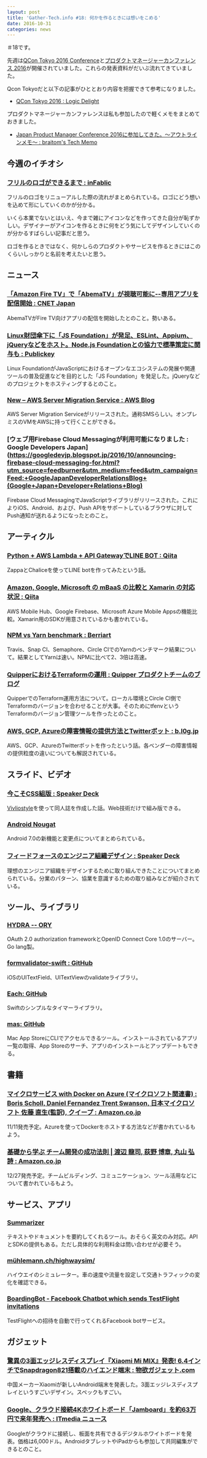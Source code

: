 ```yaml
---
layout: post
title: 'Gather-Tech.info #18: 何かを作るときには想いをこめる'
date: 2016-10-31
categories: news
---
```


＃18です。

先週は[QCon Tokyo 2016 Conference](http://www.qcontokyo.com/index.html)と[プロダクトマネージャーカンファレンス 2016](http://pmconf.jp/)が開催されていました。これらの発表資料がだいぶ流れてきていました。

Qcon Tokyoだと以下の記事がひととおり内容を把握できて参考になりました。

- [QCon Tokyo 2016 <Engineer Track> : Logic Delight](http://shiopu.hatenablog.com/entry/2016/10/25/022944)

プロダクトマネージャーカンファレンスは私も参加したので軽くメモをまとめておきました。

- [Japan Product Manager Conference 2016に参加してきた。〜アウトラインメモ〜 : braitom's Tech Memo](http://braitom.hatenablog.com/entry/2016/10/26/223110)

## 今週のイチオシ

### [フリルのロゴができるまで : inFablic](http://in.fablic.co.jp/entry/fril-renewal)

フリルのロゴをリニューアルした際の流れがまとめられている。ロゴにどう想いを込めて形にしていくのかが分かる。

いくら本業でないとはいえ、今まで雑にアイコンなどを作ってきた自分が恥ずかしい。デザイナーがアイコンを作るときに何をどう気にしてデザインしていくのが分かるすばらしい記事だと思う。

ロゴを作るときではなく、何かしらのプロダクトやサービスを作るときにはこのくらいしっかりと名前を考えたいと思う。

## ニュース

### [「Amazon Fire TV」で「AbemaTV」が視聴可能に--専用アプリを配信開始 : CNET Japan](http://japan.cnet.com/news/service/35090997/)

AbemaTVがFire TV向けアプリの配信を開始したとのこと。勢いある。

### [Linux財団傘下に「JS Foundation」が発足、ESLint、Appium、jQueryなどをホスト。Node.js Foundationとの協力で標準策定に関与も : Publickey](http://www.publickey1.jp/blog/16/js_foundation.html)

Linux FoundationがJavaScriptにおけるオープンなエコシステムの発展や関連ツールの普及促進などを目的とした「JS Foundation」を発足した。jQueryなどのプロジェクトをホスティングするとのこと。

### [New – AWS Server Migration Service : AWS Blog](https://aws.amazon.com/jp/blogs/aws/new-aws-server-migration-service/)

AWS Server Migration Serviceがリリースされた。通称SMSらしい。オンプレミスのVMをAWSに持って行くことができる。

### [ウェブ用Firebase Cloud Messagingが利用可能になりました : Google Developers Japan](https://googledevjp.blogspot.jp/2016/10/announcing-firebase-cloud-messaging-for.html?utm_source=feedburner&utm_medium=feed&utm_campaign=Feed:+GoogleJapanDeveloperRelationsBlog+(Google+Japan+Developer+Relations+Blog)

Firebase Cloud MessagingでJavaScriptライブラリがリリースされた。これによりiOS、Android、および、Push APIをサポートしているブラウザに対してPush通知が送れるようになったとのこと。

## アーティクル

### [Python + AWS Lambda + API GatewayでLINE BOT : Qiita](http://qiita.com/c-bata/items/710021d1405c942211fb)

ZappaとChaliceを使ってLINE botを作ってみたという話。

### [Amazon, Google, Microsoft の mBaaS の比較と Xamarin の対応状況 : Qiita](http://qiita.com/amay077/items/2d4c01de7607fb8edae2)

AWS Mobile Hub、Google Firebase、Microsoft Azure Mobile Appsの機能比較。Xamarin用のSDKが用意されているかも書かれている。

### [NPM vs Yarn benchmark : Berriart](https://www.berriart.com/blog/2016/10/npm-yarn-benchmark/)

Travis、Snap CI、Semaphore、Circle CIでのYarnのベンチマーク結果について。結果としてYarnは速い。NPMに比べて2、3倍は高速。

### [QuipperにおけるTerraformの運用 : Quipper プロダクトチームのブログ](http://quipper.hatenablog.com/entry/2016/10/14/163831)

QuipperでのTerraform運用方法について。ローカル環境とCircle CI側でTerraformのバージョンを合わせることが大事。そのためにtfenvというTerraformのバージョン管理ツールを作ったとのこと。

### [AWS, GCP, Azureの障害情報の提供方法とTwitterボット : b.l0g.jp](http://b.l0g.jp/cloud/2016/10/24/aws-gcp-azure-status/)

AWS、GCP、AzureのTwitterボットを作ったという話。各ベンダーの障害情報の提供粒度の違いについても解説されている。

## スライド、ビデオ

### [今こそCSS組版 : Speaker Deck](https://speakerdeck.com/spring_raining/jin-kosocsszu-ban)

[Vivliostyle](http://vivliostyle.com/ja/)を使って同人誌を作成した話。Web技術だけで組み版できる。

### [Android Nougat](http://yaraki.github.io/slides/jag-201610/index.html#1)

Android 7.0の新機能と変更点についてまとめられている。

### [フィードフォースのエンジニア組織デザイン : Speaker Deck](https://speakerdeck.com/hapicky/huidohuosufalseenziniazu-zhi-dezain)

理想のエンジニア組織をデザインするために取り組んできたことについてまとめられている。分業のパターン、協業を意識するための取り組みなどが紹介されている。

## ツール、ライブラリ

### [HYDRA -- ORY](https://www.ory.am/products/hydra)

OAuth 2.0 authorization frameworkとOpenID Connect Core 1.0のサーバー。Go lang製。

### [formvalidator-swift : GitHub](https://github.com/ustwo/formvalidator-swift)

iOSのUITextField、UITextViewのvalidateライブラリ。

### [Each: GitHub](https://github.com/dalu93/Each)

Swiftのシンプルなタイマーライブラリ。

### [mas: GitHub](https://github.com/mas-cli/mas)

Mac App StoreにCLIでアクセルできるツール。インストールされているアプリ一覧の取得、App Storeのサーチ、アプリのインストールとアップデートもできる。

## 書籍

### [マイクロサービス with Docker on Azure (マイクロソフト関連書) : Boris Scholl, Daniel Fernandez Trent Swanson, 日本マイクロソフト 佐藤 直生(監訳), クイープ : Amazon.co.jp](https://www.amazon.co.jp/%E3%83%9E%E3%82%A4%E3%82%AF%E3%83%AD%E3%82%B5%E3%83%BC%E3%83%93%E3%82%B9-Docker-Azure-%E3%83%9E%E3%82%A4%E3%82%AF%E3%83%AD%E3%82%BD%E3%83%95%E3%83%88%E9%96%A2%E9%80%A3%E6%9B%B8-Scholl/dp/4822298841/)

11/11発売予定。Azureを使ってDockerをホストする方法などが書かれているもよう。

### [基礎から学ぶ チーム開発の成功法則 | 渡辺 龍司, 荻野 博章, 丸山 弘詩 : Amazon.co.jp](https://www.amazon.co.jp/dp/4839960232/)

12/27発売予定。チームビルディング、コミュニケーション、ツール活用などについて書かれているもよう。

## サービス、アプリ

### [Summarizer](http://summarizer.intellexer.com/)

テキストやドキュメントを要約してくれるツール。おそらく英文のみ対応。APIとSDKの提供もある。ただし具体的な利用料金は問い合わせが必要そう。

### [mühlemann.ch/highwaysim/](http://xn--mhlemann-65a.ch/highwaysim/)

ハイウエイのシミュレーター。車の速度や流量を設定して交通トラフィックの変化を確認できる。

### [BoardingBot - Facebook Chatbot which sends TestFlight invitations](https://boardingbot.boorgle.com/)

TestFlightへの招待を自動で行ってくれるFacebook botサービス。

## ガジェット

### [驚異の3面エッジレスディスプレイ『Xiaomi Mi MIX』発表! 6.4インチでSnapdragon821搭載のハイエンド端末 : 物欲ガジェット.com](http://butsuyoku-gadget.com/mi-mix/)

中国メーカーXiaomiが新しいAndroid端末を発表した。3面エッジレスディスプレイというすごいデザイン。スペックもすごい。

### [Google、クラウド接続4Kホワイトボード「Jamboard」を約63万円で来年発売へ : ITmedia ニュース](http://www.itmedia.co.jp/news/articles/1610/26/news068.html)

Googleがクラウドに接続し、板面を共有できるデジタルホワイトボードを発表。価格は6,000ドル。AndroidタブレットやiPadからも参加して共同編集ができるとのこと。
